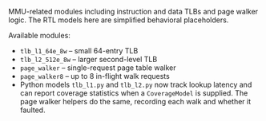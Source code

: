 MMU-related modules including instruction and data TLBs and page walker logic. The RTL models here are simplified behavioral placeholders.

Available modules:
- `tlb_l1_64e_8w` – small 64-entry TLB
- `tlb_l2_512e_8w` – larger second-level TLB
- `page_walker` – single-request page table walker
- `page_walker8` – up to 8 in-flight walk requests
- Python models `tlb_l1.py` and `tlb_l2.py` now track lookup latency and can
  report coverage statistics when a ``CoverageModel`` is supplied. The page
  walker helpers do the same, recording each walk and whether it faulted.
